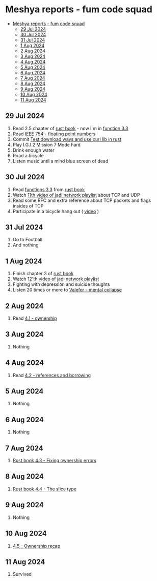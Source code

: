 # Meshya reports - fum code squad

- [Meshya reports - fum code squad](#meshya-reports---fum-code-squad)
  - [29 Jul 2024](#29-jul-2024)
  - [30 Jul 2024](#30-jul-2024)
  - [31 Jul 2024](#31-jul-2024)
  - [1 Aug 2024](#1-aug-2024)
  - [2 Aug 2024](#2-aug-2024)
  - [3 Aug 2024](#3-aug-2024)
  - [4 Aug 2024](#4-aug-2024)
  - [5 Aug 2024](#5-aug-2024)
  - [6 Aug 2024](#6-aug-2024)
  - [7 Aug 2024](#7-aug-2024)
  - [8 Aug 2024](#8-aug-2024)
  - [9 Aug 2024](#9-aug-2024)
  - [10 Aug 2024](#10-aug-2024)
  - [11 Aug 2024](#11-aug-2024)

## 29 Jul 2024
1. Read 2.5 chapter of [rust book](https://rust-book.cs.brown.edu) - now I'm in [function 3.3](https://rust-book.cs.brown.edu/ch03-03-how-functions-work.html) 
2. Read [IEEE 754 - floating point numbers](https://www.geeksforgeeks.org/ieee-standard-754-floating-point-numbers/)
3. Commit [Test download ways and use curl lib in rust](https://github.com/meshya/mesh/commit/1998676132849667967ea137d26f3ed984cc7280)
4. Play I.G.I.2 Mission 7 Mode hard
5. Drink enough water
6. Road a bicycle 
7. Listen music until a mind blue screen of dead



## 30 Jul 2024
1. Read [functions 3.3](https://rust-book.cs.brown.edu/ch03-03-how-functions-work.html) from [rust book](https://rust-book.cs.brown.edu)
2. Watch [11th video of jadi network playlist](https://www.youtube.com/watch?v=qUJG-ldRkA8&list=PL-tKrPVkKKE00meXoxmIy6EgldK5XE-Z_&index=12) about TCP and UDP
3. Read some RFC and extra reference about TCP packets and flags insides of TCP
4. Participate in a bicycle hang out ( [video](https://youtu.be/F3KDQ8BFk0I) )

## 31 Jul 2024
1. Go to Football
2. And nothing

## 1 Aug 2024
1. Finish chapter 3 of [rust book](https://rust-book.cs.brown.edu/)
2. Watch [12'th video of jadi network playlist](https://www.youtube.com/watch?v=kuBTc_9YCms&list=PL-tKrPVkKKE00meXoxmIy6EgldK5XE-Z_&index=12)
3. Fighting with depression and suicide thoughts
4. Listen 20 times or more to [Valefor - mental collapse](https://www.youtube.com/watch?v=rO0ON8BzJLg)

## 2 Aug 2024
1. Read [4.1 - ownership](https://rust-book.cs.brown.edu/ch04-01-what-is-ownership.html)

## 3 Aug 2024
1. Nothing

## 4 Aug 2024
1. Read [4.2 - references and borrowing](https://rust-book.cs.brown.edu/ch04-02-references-and-borrowing.html)

## 5 Aug 2024
1. Nothing

## 6 Aug 2024
1. Nothing

## 7 Aug 2024
1. [Rust book 4.3 - Fixing ownership errors ](https://rust-book.cs.brown.edu/ch04-03-fixing-ownership-errors.html)
## 8 Aug 2024
1. [Rust book 4.4 - The slice type ](https://rust-book.cs.brown.edu/ch04-04-slices.html)

## 9 Aug 2024
1. Nothing

## 10 Aug 2024
1. [4.5 - Ownership recap](https://rust-book.cs.brown.edu/ch04-05-ownership-recap.html)

## 11 Aug 2024
1. Survived

